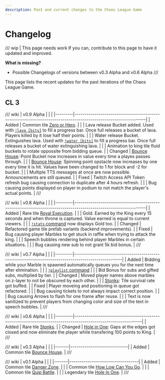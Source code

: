 ```yaml
---
description: Past and current changes to the Chaos League Game
---
```


# Changelog

/// wip | This page needs work
If you can, contribute to this page to have it updated and improved.

**What is missing?**

- Possible Changelogs of versions between v0.3 Alpha and v0.6 Alpha
///

This page lists the recent updates for the past iterations of the Chaos League Game.

## CL 3

/// wiki | v0.9 Alpha
|         |                                                                                                                  |
|---------|------------------------------------------------------------------------------------------------------------------|
| Added   | Common tile [Zero or Hero].                                                                                      |
|         | Lava release Bucket added. Used with [`!lava [bits]`][lava-command] to fill a progress bar. Once full releases a bucket of lava. Players killed by it lose half their points. |
|         | Water release Bucket. Extinguishes lava. Used with [`!water [bits]`][water-command] to fill a progress bar. Once full releases a bucket of water extinguishing lava.          |
|         | Animation to king tile fluid buckets to rotate oppossite from bidding queue.                                                                                                  |
| Changed | [Bounce House]: Point Bucket now increases in value every time a playes passes through.                                                                                       |
|         | [Bounce House]: Spinning point opstacle now increases by one every time it is hit. Values have been changed to 1 for block and -2 for bucket.                                 |
|         | Multiple TTS messages at once are now possible. Announcements are still queued.                                                                                               |
| Fixed   | Twitch Access API Token refresh bug causing connection to duplicate after 4 hours refresh.                                                                                    |
|         | Bug causing points displayed on player in podium to not match the player's actual points.                                                                                     |
///

/// wiki | v0.8 Alpha
|         |                                                                                                                  |
|---------|------------------------------------------------------------------------------------------------------------------|
| Added   | Rare tile [Royal Execution].                                                                                     |
|         | Gold. Earned by the King every 15 seconds and when throne is captured. Value earned is equal to current viewers. |
|         | [`!stats` command][stats-command] now displays Gold too.                                                         |
| Changed | Refactored game tile prefab variants (backend improvements).                                                     |
| Fixed   | Bug causing player Marbles to get stuck in raffle when trying to attack the king.                                |
|         | Speech bubbles rendering behind player Marbles in certain situations.                                            |
|         | Bug causing new sub to not grant 5k bid bonus.                                                                   |
///

/// wiki | v0.7 Alpha
|         |                                                                                                      |
|---------|------------------------------------------------------------------------------------------------------|
| Added   | Bidding while your Marble is spawned automatically queues you for the next time after elimination.   |
|         | [`!playlist` command][playlist-command]                                                              |
|         | Bid Bonus for subs and gifted subs, multiplied by tier.                                              |
| Changed | Moved player names above marbles on z-layer to not be obscured by each other.                        |
|         | [Stonks]: Tile survival rate got buffed.                                                             |
| Fixed   | Player moveing and positioning in queue got refactored.                                              |
|         | Bug causing tickets to not always impact correct position.                                           |
|         | Bug causing Arrows to flash for one frame after reuse.                                               |
|         | Text is now sanitized to prevent players from changing color and size of the text in speech bubbles. |
///

/// wiki | v0.6 Alpha
|         |                                                                                                                |
|---------|----------------------------------------------------------------------------------------------------------------|
| Added   | Rare tile [Stonks].                                                                                            |
| Changed | [Hole in One]: Gaps at the edges got closed and now eliminate the player while transfering 100 points to King. |
///

/// wiki | v0.3 Alpha
|       |                             |
|-------|-----------------------------|
| Added | Common tile [Bounce House]. |
///

/// wiki | v0.1 Alpha
|       |                                   |
|-------|-----------------------------------|
| Added | Common tile [Danger Zone].        |
|       | Common tile [How Low Can You Go]. |
|       | Common tile [Quip Battle].        |
|       | Legendary tile [Hole In One].     |
///

<!-- other links -->
[playlist-command]: chat-commands/twitch.md#playlist
[stats-command]: chat-commands/twitch.md#stats-user
[lava-command]: chat-commands/twitch.md#lava-bits
[water-command]: chat-commands/twitch.md#water-bits

<!-- minigame links -->
[Bounce House]: twitch-minigames/common/bounce-house.md
[Danger Zone]: twitch-minigames/common/danger-zone.md
[How Low Can You Go]: twitch-minigames/common/how-low-can-you-go.md
[Quip Battle]: twitch-minigames/common/quip-battle.md
[Zero or Hero]: twitch-minigames/common/zero-or-hero.md

[Stonks]: twitch-minigames/rare/stonks.md
[Royal Execution]: twitch-minigames/rare/royal-execution.md

[Hole In One]: twitch-minigames/legendary/hole-in-one.md

